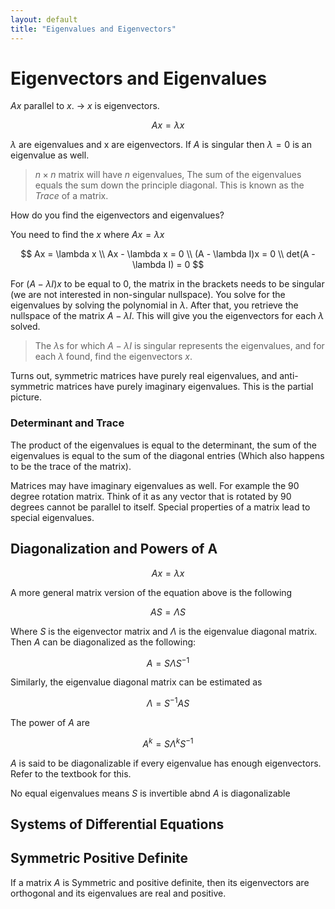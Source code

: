 ```yaml
---
layout: default	
title: "Eigenvalues and Eigenvectors"
---
```

# Eigenvectors and Eigenvalues

$Ax$ parallel to $x$. → $x$ is eigenvectors.

$$
Ax = \lambda x
$$

$\lambda$ are eigenvalues and x are eigenvectors. If $A$ is singular then  $\lambda = 0$ is an eigenvalue as well. 

> $n \times n$ matrix will have $n$ eigenvalues, The sum of the eigenvalues equals the sum down the principle diagonal. This is known as the *Trace* of a matrix.
> 

How do you find the eigenvectors and eigenvalues?

You need to find the $x$ where $Ax = \lambda x$

$$
Ax = \lambda x \\ 
Ax - \lambda x = 0 \\
(A - \lambda I)x = 0 \\
det(A - \lambda I) = 0
$$

For $(A - \lambda I)x$ to be equal to 0, the matrix in the brackets needs to be singular (we are not interested in non-singular nullspace). You solve for the eigenvalues by solving the polynomial in $\lambda$. After that, you retrieve the nullspace of the matrix $A-\lambda I$. This will give you the eigenvectors for each $\lambda$ solved.

> The $\lambda$s for which $A-\lambda I$ is singular represents the eigenvalues, and for each $\lambda$ found, find the eigenvectors $x$.
> 

Turns out, symmetric matrices have purely real eigenvalues, and anti-symmetric matrices have purely imaginary eigenvalues. This is the partial picture.

### Determinant and Trace

The product of the eigenvalues is equal to the determinant, the sum of the eigenvalues is equal to the sum of the diagonal entries (Which also happens to be the trace of the matrix). 

Matrices may have imaginary eigenvalues as well. For example the 90 degree rotation matrix. Think of it as any vector that is rotated by 90 degrees cannot be parallel to itself. Special properties of a matrix lead to special eigenvalues.

## Diagonalization and Powers of A

 

$$
Ax = \lambda x
$$

A more general matrix version of the equation above is the following

$$
AS = \Lambda S
$$

Where $S$ is the eigenvector matrix and $\Lambda$ is the eigenvalue diagonal matrix. Then $A$ can be diagonalized as the following:

$$
A = S \Lambda S^{-1}
$$

Similarly, the eigenvalue diagonal matrix can be estimated as 

 

$$
\Lambda = S^{-1}AS
$$

The power of $A$ are

$$
A^{k} = S \Lambda^{k}S^{-1}
$$

$A$ is said to be diagonalizable if every eigenvalue has enough eigenvectors. Refer to the textbook for this. 

No equal eigenvalues means $S$ is invertible abnd $A$ is diagonalizable

## Systems of Differential Equations

## Symmetric Positive Definite

If a matrix $A$ is Symmetric and positive definite, then its eigenvectors are orthogonal and its eigenvalues are real and positive.
